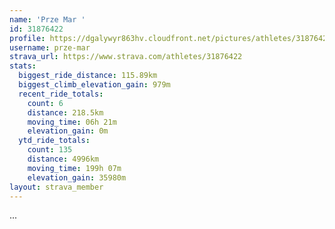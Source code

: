 ```yaml
---
name: 'Prze Mar '
id: 31876422
profile: https://dgalywyr863hv.cloudfront.net/pictures/athletes/31876422/22548952/3/large.jpg
username: prze-mar
strava_url: https://www.strava.com/athletes/31876422
stats:
  biggest_ride_distance: 115.89km
  biggest_climb_elevation_gain: 979m
  recent_ride_totals:
    count: 6
    distance: 218.5km
    moving_time: 06h 21m
    elevation_gain: 0m
  ytd_ride_totals:
    count: 135
    distance: 4996km
    moving_time: 199h 07m
    elevation_gain: 35980m
layout: strava_member
--- 
```

...
